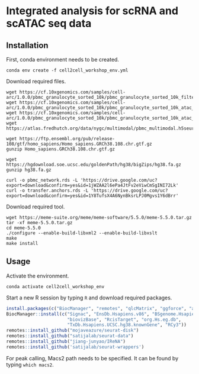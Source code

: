 
<!-- README.md is generated from README.Rmd. Please edit that file -->

# Integrated analysis for scRNA and scATAC seq data

## Installation

First, conda environment needs to be created.

    conda env create -f cell2cell_workshop_env.yml

Download required files.

    wget https://cf.10xgenomics.com/samples/cell-arc/1.0.0/pbmc_granulocyte_sorted_10k/pbmc_granulocyte_sorted_10k_filtered_feature_bc_matrix.h5
    wget https://cf.10xgenomics.com/samples/cell-arc/1.0.0/pbmc_granulocyte_sorted_10k/pbmc_granulocyte_sorted_10k_atac_fragments.tsv.gz
    wget https://cf.10xgenomics.com/samples/cell-arc/1.0.0/pbmc_granulocyte_sorted_10k/pbmc_granulocyte_sorted_10k_atac_fragments.tsv.gz.tbi
    wget https://atlas.fredhutch.org/data/nygc/multimodal/pbmc_multimodal.h5seurat

    wget https://ftp.ensembl.org/pub/release-108/gtf/homo_sapiens/Homo_sapiens.GRCh38.108.chr.gtf.gz
    gunzip Homo_sapiens.GRCh38.108.chr.gtf.gz

    wget https://hgdownload.soe.ucsc.edu/goldenPath/hg38/bigZips/hg38.fa.gz
    gunzip hg38.fa.gz

    curl -o pbmc_network.rds -L 'https://drive.google.com/uc?export=download&confirm=yes&id=1jWZAA2l6ePa4JtFv2eViwCmSgINI72Lk'
    curl -o transfer.anchors.rds -L 'https://drive.google.com/uc?export=download&confirm=yes&id=1Y8TufsX4A6NynBksrLPJ0Mgvs1Y6dBrr'

Download required tool.

    wget https://meme-suite.org/meme/meme-software/5.5.0/meme-5.5.0.tar.gz 
    tar -xf meme-5.5.0.tar.gz
    cd meme-5.5.0
    ./configure --enable-build-libxml2 --enable-build-libxslt
    make
    make install

## Usage

Activate the environment.

    conda activate cell2cell_workshop_env

Start a new R session by typing `R` and download required packages.

``` r
install.packages(c("BiocManager", "remotes", "qlcMatrix", "ggforce", "assertthat"))
BiocManager::install(c("Signac", "EnsDb.Hsapiens.v86", "BSgenome.Hsapiens.UCSC.hg38", 
                       "biovizBase", "RcisTarget", "org.Hs.eg.db",
                       "TxDb.Hsapiens.UCSC.hg38.knownGene", "RCy3"))
remotes::install_github("mojaveazure/seurat-disk")
remotes::install_github("satijalab/seurat-data")
remotes::install_github("jiang-junyao/IReNA")
remotes::install_github('satijalab/seurat-wrappers')
```

For peak calling, Macs2 path needs to be specified. It can be found by
typing `which macs2`.

